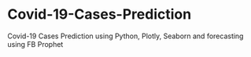 # Covid-19-Cases-Prediction
Covid-19 Cases Prediction using Python, Plotly, Seaborn and forecasting using FB Prophet
